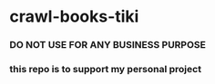 # crawl-books-tiki

### DO NOT USE FOR ANY BUSINESS PURPOSE
### this repo is to support my personal project
